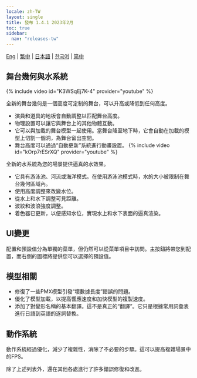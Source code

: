 ```yaml
---
locale: zh-TW
layout: single
title: 發布 1.4.1 2023年2月
toc: true
sidebar:
  nav: "releases-tw"
---
```

[Eng](/dancexr/releases/1.4.1) | [繁中](/tw/dancexr/releases/1.4.1) | [日本語](/jp/dancexr/releases/1.4.1) | [한국어](/kr/dancexr/releases/1.4.1) | [简中](/zh/dancexr/releases/1.4.1)

## 舞台幾何與水系統
{% include video id="K3WSqEj7K-4" provider="youtube" %}

全新的舞台幾何是一個高度可定制的舞台，可以升高或降低到任何高度。
* 演員和道具的地板會自動調整以匹配舞台高度。
* 物理設置可以讓它與舞台上的其他物體互動。
* 它可以與加載的舞台模型一起使用。當舞台降至地下時，它會自動在加載的模型上切割一個洞，為舞台留出空間。
* 舞台高度可以通過“自動更新”系統進行動畫設置。
{% include video id="kOrp7rESrXQ" provider="youtube" %}

全新的水系統為您的場景提供逼真的水效果。
* 它具有游泳池、河流或海洋模式。在使用游泳池模式時，水的大小被限制在舞台幾何區域內。
* 使用高度調整來改變水位。
* 從水上和水下調整可見距離。
* 波紋和波浪強度調整。
* 着色器已更新，以便感知水位，實現水上和水下表面的逼真渲染。

## UI變更
配置和預設值分為單獨的菜單，但仍然可以從菜單項目中訪問。主按鈕將帶您到配置，而右側的圖標將提供您可以選擇的預設值。

## 模型相關
* 修復了一些PMX模型引發“壞數據長度”錯誤的問題。
* 優化了模型加載，以提高響應速度和加快模型的複製速度。
* 添加了對變形名稱的基本翻譯。這不是真正的“翻譯”。它只是根據常用詞彙表進行日語到英語的逐詞替換。

## 動作系統
動作系統經過優化，減少了複雜性，消除了不必要的步驟。這可以提高複雜場景中的FPS。

除了上述列表外，還在其他各處進行了許多錯誤修復和改進。